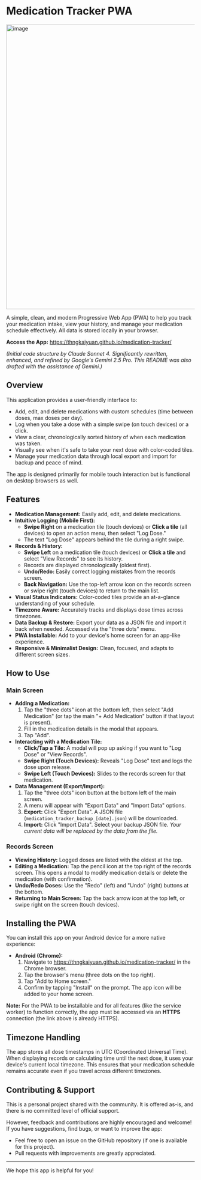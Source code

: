 # Medication Tracker PWA

<img width="758" alt="image" src="https://github.com/user-attachments/assets/1bc96bcb-0a31-4cf4-8e79-0bcd6c89f5fb" />


A simple, clean, and modern Progressive Web App (PWA) to help you track your medication intake, view your history, and manage your medication schedule effectively. All data is stored locally in your browser.

**Access the App:** <https://thngkaiyuan.github.io/medication-tracker/>

*(Initial code structure by Claude Sonnet 4. Significantly rewritten, enhanced, and refined by Google's Gemini 2.5 Pro. This README was also drafted with the assistance of Gemini.)*

## Overview

This application provides a user-friendly interface to:
* Add, edit, and delete medications with custom schedules (time between doses, max doses per day).
* Log when you take a dose with a simple swipe (on touch devices) or a click.
* View a clear, chronologically sorted history of when each medication was taken.
* Visually see when it's safe to take your next dose with color-coded tiles.
* Manage your medication data through local export and import for backup and peace of mind.

The app is designed primarily for mobile touch interaction but is functional on desktop browsers as well.

## Features

* **Medication Management:** Easily add, edit, and delete medications.
* **Intuitive Logging (Mobile First):**
    * **Swipe Right** on a medication tile (touch devices) or **Click a tile** (all devices) to open an action menu, then select "Log Dose."
    * The text "Log Dose" appears behind the tile during a right swipe.
* **Records & History:**
    * **Swipe Left** on a medication tile (touch devices) or **Click a tile** and select "View Records" to see its history.
    * Records are displayed chronologically (oldest first).
    * **Undo/Redo:** Easily correct logging mistakes from the records screen.
    * **Back Navigation:** Use the top-left arrow icon on the records screen or swipe right (touch devices) to return to the main list.
* **Visual Status Indicators:** Color-coded tiles provide an at-a-glance understanding of your schedule.
* **Timezone Aware:** Accurately tracks and displays dose times across timezones.
* **Data Backup & Restore:** Export your data as a JSON file and import it back when needed. Accessed via the "three dots" menu.
* **PWA Installable:** Add to your device's home screen for an app-like experience.
* **Responsive & Minimalist Design:** Clean, focused, and adapts to different screen sizes.

## How to Use

### Main Screen

* **Adding a Medication:**
    1.  Tap the "three dots" icon at the bottom left, then select "Add Medication" (or tap the main "+ Add Medication" button if that layout is present).
    2.  Fill in the medication details in the modal that appears.
    3.  Tap "Add".
* **Interacting with a Medication Tile:**
    * **Click/Tap a Tile:** A modal will pop up asking if you want to "Log Dose" or "View Records".
    * **Swipe Right (Touch Devices):** Reveals "Log Dose" text and logs the dose upon release.
    * **Swipe Left (Touch Devices):** Slides to the records screen for that medication.
* **Data Management (Export/Import):**
    1.  Tap the "three dots" icon button at the bottom left of the main screen.
    2.  A menu will appear with "Export Data" and "Import Data" options.
    3.  **Export:** Click "Export Data". A JSON file (`medication_tracker_backup_[date].json`) will be downloaded.
    4.  **Import:** Click "Import Data". Select your backup JSON file. *Your current data will be replaced by the data from the file.*

### Records Screen

* **Viewing History:** Logged doses are listed with the oldest at the top.
* **Editing a Medication:** Tap the pencil icon at the top right of the records screen. This opens a modal to modify medication details or delete the medication (with confirmation).
* **Undo/Redo Doses:** Use the "Redo" (left) and "Undo" (right) buttons at the bottom.
* **Returning to Main Screen:** Tap the back arrow icon at the top left, or swipe right on the screen (touch devices).

## Installing the PWA

You can install this app on your Android device for a more native experience:

* **Android (Chrome):**
    1.  Navigate to <https://thngkaiyuan.github.io/medication-tracker/> in the Chrome browser.
    2.  Tap the browser's menu (three dots on the top right).
    3.  Tap "Add to Home screen."
    4.  Confirm by tapping "Install" on the prompt. The app icon will be added to your home screen.

**Note:** For the PWA to be installable and for all features (like the service worker) to function correctly, the app must be accessed via an **HTTPS** connection (the link above is already HTTPS).

## Timezone Handling

The app stores all dose timestamps in UTC (Coordinated Universal Time). When displaying records or calculating time until the next dose, it uses your device's current local timezone. This ensures that your medication schedule remains accurate even if you travel across different timezones.

## Contributing & Support

This is a personal project shared with the community. It is offered as-is, and there is no committed level of official support.

However, feedback and contributions are highly encouraged and welcome! If you have suggestions, find bugs, or want to improve the app:
* Feel free to open an issue on the GitHub repository (if one is available for this project).
* Pull requests with improvements are greatly appreciated.

---

We hope this app is helpful for you!
